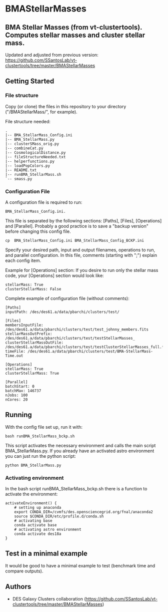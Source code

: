 # BMAStellarMasses

## BMA Stellar Masses (from vt-clustertools). Computes stellar masses and cluster stellar mass.

Updated and adjusted from previous version:
https://github.com/SSantosLab/vt-clustertools/tree/master/BMAStellarMasses

## Getting Started 

### File structure

Copy (or clone) the files in this repository to your directory ("/BMAStellarMass/", for example).

File structure needed:


	.
	|-- BMA_StellarMass_Config.ini
	|-- BMA_StellarMass.py
	|-- clusterSMass_orig.py
	|-- combineCat.py
	|-- CosmologicalDistance.py
	|-- fileStructureNeeded.txt
	|-- helperfunctions.py
	|-- loadPopColors.py
	|-- README.txt
	|-- runBMA_StellarMass.sh
	`-- smass.py


### Configuration File

A configuration file is required to run: 

    BMA_StellarMass_Config.ini.
    
This file is separated by the following sections: [Paths], [Files], [Operations] and [Parallel].
Probably a good practice is to save a "backup version" before changing this config file.

    cp  BMA_StellarMass_Config.ini BMA_StellarMass_Config_BCKP.ini

Specify your desired path, input and output filenames, operations to run, and parallel configuration.
In this file, comments (starting with ";") explain each config item.

Example for [Operations] section: 
If you desire to run only the stellar mass code, your [Operations] section would look like:

    stellarMass: True
    clusterStellarMass: False

Complete example of configuration file (without comments):

	[Paths]
	inputPath: /des/des61.a/data/pbarchi/clusters/test/

	[Files]
	membersInputFile: /des/des61.a/data/pbarchi/clusters/test/test_johnny_members.fits
	stellarMassOutPrefix: /des/des61.a/data/pbarchi/clusters/test/testStellarMasses_
	clusterStellarMassOutFile: /des/des61.a/data/pbarchi/clusters/test/testClusterStellarMasses_full.fits
	timeFile: /des/des61.a/data/pbarchi/clusters/test/BMA-StellarMass-Time.out

	[Operations]
	stellarMass: True
	clusterStellarMass: True

	[Parallel]
	batchStart: 0
	batchMax: 146737
	nJobs: 100
	nCores: 20


## Running

With the config file set up, run it with:

    bash runBMA_StellarMass_bckp.sh
    
This script activates the necessary environment and calls the main script BMA_StellarMass.py.
If you already have an activated astro environment you can just run the python script:

    python BMA_StellarMass.py

### Activating environment

In the bash script runBMA_StellarMass_bckp.sh there is a function to activate the environment:

	activateEnvironment() {
		# setting up anaconda
		export CONDA_DIR=/cvmfs/des.opensciencegrid.org/fnal/anaconda2
		source $CONDA_DIR/etc/profile.d/conda.sh
		# activating base
 		conda activate base
 		# activating astro environment
 		conda activate des18a
  	}

## Test in a minimal example

It would be good to have a minimal example to test (benchmark time and compare outputs).

## Authors

* DES Galaxy Clusters collaboration (https://github.com/SSantosLab/vt-clustertools/tree/master/BMAStellarMasses)
